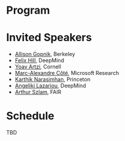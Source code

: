 # Program

# Invited Speakers

* [Allison Gopnik](http://alisongopnik.com/), Berkeley 
* [Felix Hill](https://fh295.github.io/), DeepMind 
* [Yoav Artzi](https://yoavartzi.com/), Cornell 
* [Marc-Alexandre Côté](https://www.microsoft.com/en-us/research/people/macote/), Microsoft Research 
* [Karthik Narasimhan](https://www.cs.princeton.edu/~karthikn/), Princeton 
* [Angeliki Lazariou](http://angelikilazaridou.github.io/), DeepMind 
* [Arthur Szlam](https://scholar.google.com/citations?user=u3-FxUgAAAAJ&hl=en), FAIR 

# Schedule

TBD

